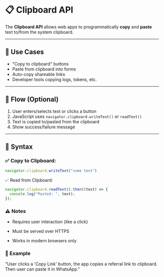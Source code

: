 # 📋 Clipboard API

The **Clipboard API** allows web apps to programmatically **copy** and **paste** text to/from the system clipboard.

---

## 📌 Use Cases
- "Copy to clipboard" buttons
- Paste from clipboard into forms
- Auto-copy shareable links
- Developer tools copying logs, tokens, etc.

---

## 🔁 Flow (Optional)
1. User enters/selects text or clicks a button
2. JavaScript uses `navigator.clipboard.writeText()` or `readText()`
3. Text is copied to/pasted from the clipboard
4. Show success/failure message

---

## 🧪 Syntax

### ✅ Copy to Clipboard:
```js
navigator.clipboard.writeText("some text")
```
✅ Read from Clipboard:
```js
navigator.clipboard.readText().then((text) => {
  console.log("Pasted: ", text);
});
```
### ⚠️ Notes
- Requires user interaction (like a click)

- Must be served over HTTPS

- Works in modern browsers only

### 🎤  Example
"User clicks a 'Copy Link' button, the app copies a referral link to clipboard. Then user can paste it in WhatsApp."
